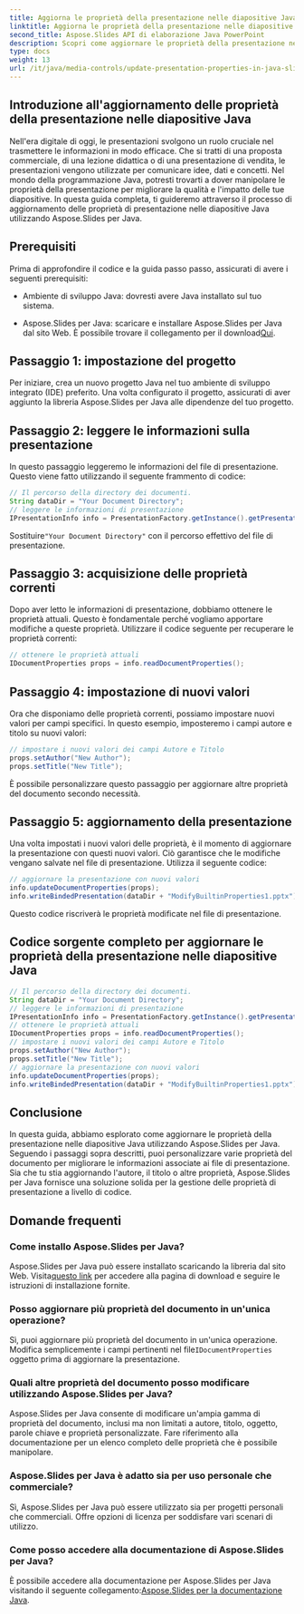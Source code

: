 ```yaml
---
title: Aggiorna le proprietà della presentazione nelle diapositive Java
linktitle: Aggiorna le proprietà della presentazione nelle diapositive Java
second_title: Aspose.Slides API di elaborazione Java PowerPoint
description: Scopri come aggiornare le proprietà della presentazione nelle diapositive Java utilizzando Aspose.Slides per Java. Personalizza autore, titolo e altro per presentazioni di grande impatto.
type: docs
weight: 13
url: /it/java/media-controls/update-presentation-properties-in-java-slides/
---
```


## Introduzione all'aggiornamento delle proprietà della presentazione nelle diapositive Java

Nell'era digitale di oggi, le presentazioni svolgono un ruolo cruciale nel trasmettere le informazioni in modo efficace. Che si tratti di una proposta commerciale, di una lezione didattica o di una presentazione di vendita, le presentazioni vengono utilizzate per comunicare idee, dati e concetti. Nel mondo della programmazione Java, potresti trovarti a dover manipolare le proprietà della presentazione per migliorare la qualità e l'impatto delle tue diapositive. In questa guida completa, ti guideremo attraverso il processo di aggiornamento delle proprietà di presentazione nelle diapositive Java utilizzando Aspose.Slides per Java.

## Prerequisiti

Prima di approfondire il codice e la guida passo passo, assicurati di avere i seguenti prerequisiti:

- Ambiente di sviluppo Java: dovresti avere Java installato sul tuo sistema.

-  Aspose.Slides per Java: scaricare e installare Aspose.Slides per Java dal sito Web. È possibile trovare il collegamento per il download[Qui](https://releases.aspose.com/slides/java/).

## Passaggio 1: impostazione del progetto

Per iniziare, crea un nuovo progetto Java nel tuo ambiente di sviluppo integrato (IDE) preferito. Una volta configurato il progetto, assicurati di aver aggiunto la libreria Aspose.Slides per Java alle dipendenze del tuo progetto.

## Passaggio 2: leggere le informazioni sulla presentazione

In questo passaggio leggeremo le informazioni del file di presentazione. Questo viene fatto utilizzando il seguente frammento di codice:

```java
// Il percorso della directory dei documenti.
String dataDir = "Your Document Directory";
// leggere le informazioni di presentazione
IPresentationInfo info = PresentationFactory.getInstance().getPresentationInfo(dataDir + "ModifyBuiltinProperties1.pptx");
```

 Sostituire`"Your Document Directory"` con il percorso effettivo del file di presentazione.

## Passaggio 3: acquisizione delle proprietà correnti

Dopo aver letto le informazioni di presentazione, dobbiamo ottenere le proprietà attuali. Questo è fondamentale perché vogliamo apportare modifiche a queste proprietà. Utilizzare il codice seguente per recuperare le proprietà correnti:

```java
// ottenere le proprietà attuali
IDocumentProperties props = info.readDocumentProperties();
```

## Passaggio 4: impostazione di nuovi valori

Ora che disponiamo delle proprietà correnti, possiamo impostare nuovi valori per campi specifici. In questo esempio, imposteremo i campi autore e titolo su nuovi valori:

```java
// impostare i nuovi valori dei campi Autore e Titolo
props.setAuthor("New Author");
props.setTitle("New Title");
```

È possibile personalizzare questo passaggio per aggiornare altre proprietà del documento secondo necessità.

## Passaggio 5: aggiornamento della presentazione

Una volta impostati i nuovi valori delle proprietà, è il momento di aggiornare la presentazione con questi nuovi valori. Ciò garantisce che le modifiche vengano salvate nel file di presentazione. Utilizza il seguente codice:

```java
// aggiornare la presentazione con nuovi valori
info.updateDocumentProperties(props);
info.writeBindedPresentation(dataDir + "ModifyBuiltinProperties1.pptx");
```

Questo codice riscriverà le proprietà modificate nel file di presentazione.

## Codice sorgente completo per aggiornare le proprietà della presentazione nelle diapositive Java

```java
// Il percorso della directory dei documenti.
String dataDir = "Your Document Directory";
// leggere le informazioni di presentazione
IPresentationInfo info = PresentationFactory.getInstance().getPresentationInfo(dataDir + "ModifyBuiltinProperties1.pptx");
// ottenere le proprietà attuali
IDocumentProperties props = info.readDocumentProperties();
// impostare i nuovi valori dei campi Autore e Titolo
props.setAuthor("New Author");
props.setTitle("New Title");
// aggiornare la presentazione con nuovi valori
info.updateDocumentProperties(props);
info.writeBindedPresentation(dataDir + "ModifyBuiltinProperties1.pptx");
```

## Conclusione

In questa guida, abbiamo esplorato come aggiornare le proprietà della presentazione nelle diapositive Java utilizzando Aspose.Slides per Java. Seguendo i passaggi sopra descritti, puoi personalizzare varie proprietà del documento per migliorare le informazioni associate ai file di presentazione. Sia che tu stia aggiornando l'autore, il titolo o altre proprietà, Aspose.Slides per Java fornisce una soluzione solida per la gestione delle proprietà di presentazione a livello di codice.

## Domande frequenti

### Come installo Aspose.Slides per Java?

Aspose.Slides per Java può essere installato scaricando la libreria dal sito Web. Visita[questo link](https://releases.aspose.com/slides/java/) per accedere alla pagina di download e seguire le istruzioni di installazione fornite.

### Posso aggiornare più proprietà del documento in un'unica operazione?

 Sì, puoi aggiornare più proprietà del documento in un'unica operazione. Modifica semplicemente i campi pertinenti nel file`IDocumentProperties` oggetto prima di aggiornare la presentazione.

### Quali altre proprietà del documento posso modificare utilizzando Aspose.Slides per Java?

Aspose.Slides per Java consente di modificare un'ampia gamma di proprietà del documento, inclusi ma non limitati a autore, titolo, oggetto, parole chiave e proprietà personalizzate. Fare riferimento alla documentazione per un elenco completo delle proprietà che è possibile manipolare.

### Aspose.Slides per Java è adatto sia per uso personale che commerciale?

Sì, Aspose.Slides per Java può essere utilizzato sia per progetti personali che commerciali. Offre opzioni di licenza per soddisfare vari scenari di utilizzo.

### Come posso accedere alla documentazione di Aspose.Slides per Java?

 È possibile accedere alla documentazione per Aspose.Slides per Java visitando il seguente collegamento:[Aspose.Slides per la documentazione Java](https://reference.aspose.com/slides/java/).